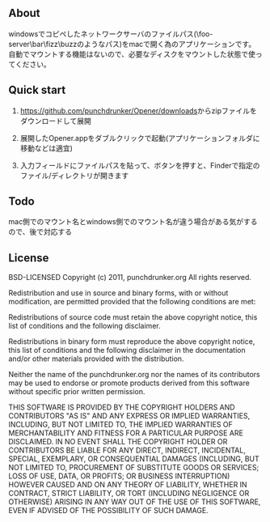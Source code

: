 ## About
windowsでコピペしたネットワークサーバのファイルパス(\\foo-server\bar\fizz\buzzのようなパス)をmacで開く為のアプリケーションです。
自動でマウントする機能はないので、必要なディスクをマウントした状態で使ってください。


## Quick start

1. <https://github.com/punchdrunker/Opener/downloads>からzipファイルをダウンロードして展開

2. 展開したOpener.appをダブルクリックで起動(アプリケーションフォルダに移動などは適宜)

3. 入力フィールドにファイルパスを貼って、ボタンを押すと、Finderで指定のファイル/ディレクトリが開きます

## Todo
mac側でのマウント名とwindows側でのマウント名が違う場合がある気がするので、後で対応する

## License
BSD-LICENSED
Copyright (c) 2011, punchdrunker.org
All rights reserved.

Redistribution and use in source and binary forms, with or without modification, are permitted provided that the following conditions are met:

Redistributions of source code must retain the above copyright notice, this list of conditions and the following disclaimer.

Redistributions in binary form must reproduce the above copyright notice, this list of conditions and the following disclaimer in the documentation and/or other materials provided with the distribution.

Neither the name of the punchdrunker.org nor the names of its contributors may be used to endorse or promote products derived from this software without specific prior written permission.

THIS SOFTWARE IS PROVIDED BY THE COPYRIGHT HOLDERS AND CONTRIBUTORS "AS IS" AND ANY EXPRESS OR IMPLIED WARRANTIES, INCLUDING, BUT NOT LIMITED TO, THE IMPLIED WARRANTIES OF MERCHANTABILITY AND FITNESS FOR A PARTICULAR PURPOSE ARE DISCLAIMED. IN NO EVENT SHALL THE COPYRIGHT HOLDER OR CONTRIBUTORS BE LIABLE FOR ANY DIRECT, INDIRECT, INCIDENTAL, SPECIAL, EXEMPLARY, OR CONSEQUENTIAL DAMAGES (INCLUDING, BUT NOT LIMITED TO, PROCUREMENT OF SUBSTITUTE GOODS OR SERVICES; LOSS OF USE, DATA, OR PROFITS; OR BUSINESS INTERRUPTION) HOWEVER CAUSED AND ON ANY THEORY OF LIABILITY, WHETHER IN CONTRACT, STRICT LIABILITY, OR TORT (INCLUDING NEGLIGENCE OR OTHERWISE) ARISING IN ANY WAY OUT OF THE USE OF THIS SOFTWARE, EVEN IF ADVISED OF THE POSSIBILITY OF SUCH DAMAGE.
